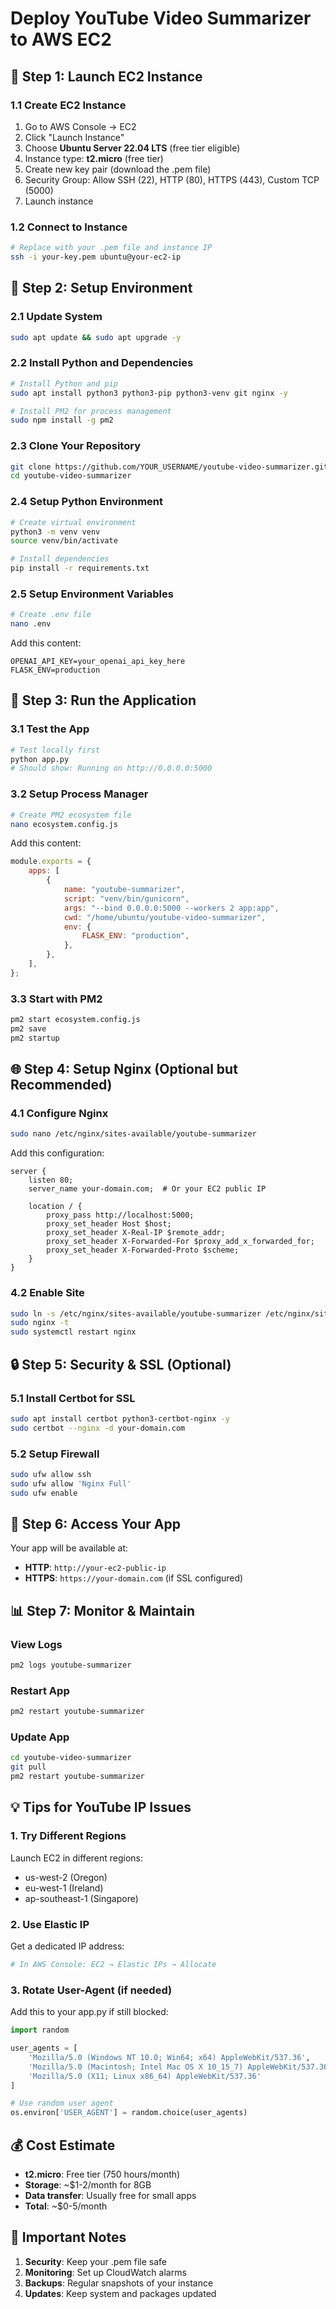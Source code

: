 # Deploy YouTube Video Summarizer to AWS EC2

## 🚀 Step 1: Launch EC2 Instance

### 1.1 Create EC2 Instance

1. Go to AWS Console → EC2
2. Click "Launch Instance"
3. Choose **Ubuntu Server 22.04 LTS** (free tier eligible)
4. Instance type: **t2.micro** (free tier)
5. Create new key pair (download the .pem file)
6. Security Group: Allow SSH (22), HTTP (80), HTTPS (443), Custom TCP (5000)
7. Launch instance

### 1.2 Connect to Instance

```bash
# Replace with your .pem file and instance IP
ssh -i your-key.pem ubuntu@your-ec2-ip
```

## 🔧 Step 2: Setup Environment

### 2.1 Update System

```bash
sudo apt update && sudo apt upgrade -y
```

### 2.2 Install Python and Dependencies

```bash
# Install Python and pip
sudo apt install python3 python3-pip python3-venv git nginx -y

# Install PM2 for process management
sudo npm install -g pm2
```

### 2.3 Clone Your Repository

```bash
git clone https://github.com/YOUR_USERNAME/youtube-video-summarizer.git
cd youtube-video-summarizer
```

### 2.4 Setup Python Environment

```bash
# Create virtual environment
python3 -m venv venv
source venv/bin/activate

# Install dependencies
pip install -r requirements.txt
```

### 2.5 Setup Environment Variables

```bash
# Create .env file
nano .env
```

Add this content:

```
OPENAI_API_KEY=your_openai_api_key_here
FLASK_ENV=production
```

## 🚀 Step 3: Run the Application

### 3.1 Test the App

```bash
# Test locally first
python app.py
# Should show: Running on http://0.0.0.0:5000
```

### 3.2 Setup Process Manager

```bash
# Create PM2 ecosystem file
nano ecosystem.config.js
```

Add this content:

```javascript
module.exports = {
	apps: [
		{
			name: "youtube-summarizer",
			script: "venv/bin/gunicorn",
			args: "--bind 0.0.0.0:5000 --workers 2 app:app",
			cwd: "/home/ubuntu/youtube-video-summarizer",
			env: {
				FLASK_ENV: "production",
			},
		},
	],
};
```

### 3.3 Start with PM2

```bash
pm2 start ecosystem.config.js
pm2 save
pm2 startup
```

## 🌐 Step 4: Setup Nginx (Optional but Recommended)

### 4.1 Configure Nginx

```bash
sudo nano /etc/nginx/sites-available/youtube-summarizer
```

Add this configuration:

```nginx
server {
    listen 80;
    server_name your-domain.com;  # Or your EC2 public IP

    location / {
        proxy_pass http://localhost:5000;
        proxy_set_header Host $host;
        proxy_set_header X-Real-IP $remote_addr;
        proxy_set_header X-Forwarded-For $proxy_add_x_forwarded_for;
        proxy_set_header X-Forwarded-Proto $scheme;
    }
}
```

### 4.2 Enable Site

```bash
sudo ln -s /etc/nginx/sites-available/youtube-summarizer /etc/nginx/sites-enabled/
sudo nginx -t
sudo systemctl restart nginx
```

## 🔒 Step 5: Security & SSL (Optional)

### 5.1 Install Certbot for SSL

```bash
sudo apt install certbot python3-certbot-nginx -y
sudo certbot --nginx -d your-domain.com
```

### 5.2 Setup Firewall

```bash
sudo ufw allow ssh
sudo ufw allow 'Nginx Full'
sudo ufw enable
```

## 🎯 Step 6: Access Your App

Your app will be available at:

- **HTTP**: `http://your-ec2-public-ip`
- **HTTPS**: `https://your-domain.com` (if SSL configured)

## 📊 Step 7: Monitor & Maintain

### View Logs

```bash
pm2 logs youtube-summarizer
```

### Restart App

```bash
pm2 restart youtube-summarizer
```

### Update App

```bash
cd youtube-video-summarizer
git pull
pm2 restart youtube-summarizer
```

## 💡 Tips for YouTube IP Issues

### 1. Try Different Regions

Launch EC2 in different regions:

- us-west-2 (Oregon)
- eu-west-1 (Ireland)
- ap-southeast-1 (Singapore)

### 2. Use Elastic IP

Get a dedicated IP address:

```bash
# In AWS Console: EC2 → Elastic IPs → Allocate
```

### 3. Rotate User-Agent (if needed)

Add this to your app.py if still blocked:

```python
import random

user_agents = [
    'Mozilla/5.0 (Windows NT 10.0; Win64; x64) AppleWebKit/537.36',
    'Mozilla/5.0 (Macintosh; Intel Mac OS X 10_15_7) AppleWebKit/537.36',
    'Mozilla/5.0 (X11; Linux x86_64) AppleWebKit/537.36'
]

# Use random user agent
os.environ['USER_AGENT'] = random.choice(user_agents)
```

## 💰 Cost Estimate

- **t2.micro**: Free tier (750 hours/month)
- **Storage**: ~$1-2/month for 8GB
- **Data transfer**: Usually free for small apps
- **Total**: ~$0-5/month

## 🚨 Important Notes

1. **Security**: Keep your .pem file safe
2. **Monitoring**: Set up CloudWatch alarms
3. **Backups**: Regular snapshots of your instance
4. **Updates**: Keep system and packages updated
